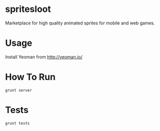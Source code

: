spritesloot
===========
Marketplace for high quality animated sprites for mobile and web games.

Usage
====

Install Yeoman from http://yeoman.io/

How To Run
=========
```grunt server```

Tests
=====
```grunt tests```
